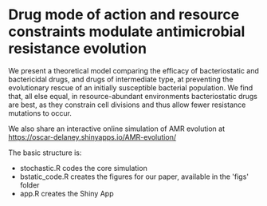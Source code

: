 # Drug mode of action and resource constraints modulate antimicrobial resistance evolution
We present a theoretical model comparing the efficacy of bacteriostatic and bactericidal drugs, and drugs of intermediate type, at preventing the evolutionary rescue of an initially susceptible bacterial population. We find that, all else equal, in resource-abundant environments bacteriostatic drugs are best, as they constrain cell divisions and thus allow fewer resistance mutations to occur.

We also share an interactive online simulation of AMR evolution at https://oscar-delaney.shinyapps.io/AMR-evolution/

The basic structure is:
* stochastic.R codes the core simulation
* bstatic_code.R creates the figures for our paper, available in the 'figs' folder
* app.R creates the Shiny App
